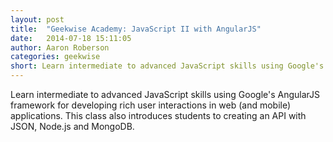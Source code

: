 ```yaml
---
layout: post
title:  "Geekwise Academy: JavaScript II with AngularJS"
date:   2014-07-18 15:11:05
author: Aaron Roberson
categories: geekwise
short: Learn intermediate to advanced JavaScript skills using Google's AngularJS framework for developing rich user interactions in web (and mobile) applications. This class also introduces students to creating an API with JSON, Node.js and MongoDB.
---
```


Learn intermediate to advanced JavaScript skills using Google's AngularJS framework for developing rich user interactions in web (and mobile) applications. This class also introduces students to creating an API with JSON, Node.js and MongoDB.
